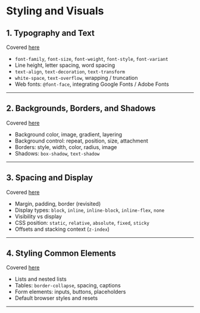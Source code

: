 # Styling and Visuals

## 1. Typography and Text

Covered [here](../../notes/css/02_styling_and_visuals/01_typography_text.md)

* `font-family`, `font-size`, `font-weight`, `font-style`, `font-variant`
* Line height, letter spacing, word spacing
* `text-align`, `text-decoration`, `text-transform`
* `white-space`, `text-overflow`, wrapping / truncation
* Web fonts: `@font-face`, integrating Google Fonts / Adobe Fonts

---

## 2. Backgrounds, Borders, and Shadows

Covered [here](../../notes/css/02_styling_and_visuals/02_backgrounds_borders_shadows.md)

* Background color, image, gradient, layering
* Background control: repeat, position, size, attachment
* Borders: style, width, color, radius, image
* Shadows: `box-shadow`, `text-shadow`

---

## 3. Spacing and Display

Covered [here](../../notes/css/02_styling_and_visuals/03_spacing_display.md)

* Margin, padding, border (revisited)
* Display types: `block`, `inline`, `inline-block`, `inline-flex`, `none`
* Visibility vs display
* CSS position: `static`, `relative`, `absolute`, `fixed`, `sticky`
* Offsets and stacking context (`z-index`)

---

## 4. Styling Common Elements

Covered [here](../../notes/css/02_styling_and_visuals/04_styling_common_elements.md)

* Lists and nested lists
* Tables: `border-collapse`, spacing, captions
* Form elements: inputs, buttons, placeholders
* Default browser styles and resets

---
